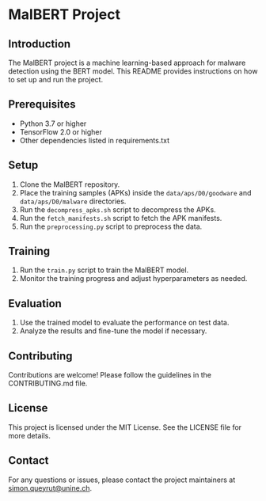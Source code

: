# MalBERT Project

## Introduction
The MalBERT project is a machine learning-based approach for malware detection using the BERT model. This README provides instructions on how to set up and run the project.

## Prerequisites
- Python 3.7 or higher
- TensorFlow 2.0 or higher
- Other dependencies listed in requirements.txt

## Setup
1. Clone the MalBERT repository.
2. Place the training samples (APKs) inside the `data/aps/D0/goodware` and `data/aps/D0/malware` directories.
3. Run the `decompress_apks.sh` script to decompress the APKs.
4. Run the `fetch_manifests.sh` script to fetch the APK manifests.
5. Run the `preprocessing.py` script to preprocess the data.

## Training
1. Run the `train.py` script to train the MalBERT model.
2. Monitor the training progress and adjust hyperparameters as needed.

## Evaluation
1. Use the trained model to evaluate the performance on test data.
2. Analyze the results and fine-tune the model if necessary.

## Contributing
Contributions are welcome! Please follow the guidelines in the CONTRIBUTING.md file.

## License
This project is licensed under the MIT License. See the LICENSE file for more details.

## Contact
For any questions or issues, please contact the project maintainers at simon.queyrut@unine.ch.